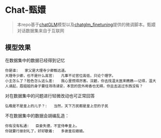 # Chat-甄嬛
 
> 本repo基于[chatGLM](https://github.com/THUDM/ChatGLM-6B)模型以及[chatglm_finetuning](https://github.com/ssbuild/chatglm_finetuning)提供的微调脚本。甄嬛对话数据集来自于互联网

## 模型效果

在数据集中的数据已经得到记忆

```
你是谁:   家父是大理寺少卿甄远道。
大理寺少卿，也不是什么高官:   凡事不论官位高低，只论个理字。
小主怎么了？脸色怎么这么差:   我心里慌得厉害。浣碧，你去找温太医来瞧瞧——记得，温大人请起，眉姐姐的身子要往场场请安，本宫的宫外用香也无碍，你且去送过东西没有？
```

对在数据集中的问题进行轻微改动也可正常回答

```
弘曕是不是皇上的儿子？:   当然，天下万民都是皇上您的子民
```

不在数据集中的数据会胡编乱造：

```
你有没有私通:   臣妾失德，不宜侍奉皇上。
你就要行册封礼了，好好歇着:   多谢皇后娘娘。
```

